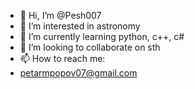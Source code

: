- 👋 Hi, I’m @Pesh007
- 👀 I’m interested in astronomy
- 🌱 I’m currently learning python, c++, c#
- 💞️ I’m looking to collaborate on sth
- 📫 How to reach me:
- petarmpopov07@gmail.com
  

<!---
Pesh007/Pesh007 is a ✨ special ✨ repository because its `README.md` (this file) appears on your GitHub profile.
You can click the Preview link to take a look at your changes.
--->
